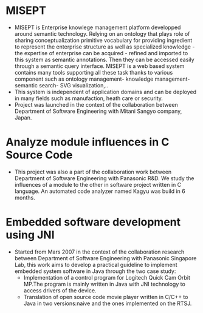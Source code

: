 <!--
    Markdown Systax (" " = space):
    "[link title](abc.com)"     -> "<a href="abc.com>link title</a>
    "# heading"                 ->"<h1>Heading</h1>"
    "* list1"                   ->"<ul><li>list1</li></ul>"
    "*abcd*"                    ->"<italic>abcd</italic>"
    "**abcd**"                  ->"<bold>abcd</bold>"
    MORE:    https://en.wikipedia.org/wiki/Markdown#Example
    Leng Keng - levinhthien.bka@gmail.com
 -->
<!-- MISEPT -->
# MISEPT

* MISEPT is Enterprise knowlege management platform developped around semantic technology. Relying on an ontology that plays role of sharing conceptualization primitive vocabulary for providing ingredient to represent the enterprise structure as well as specialized knowledge - the expertise of enterprise can be acquired - refined and imported to this system as semantic annotations. Then they can be accessed easily through a semantic query interface. MISEPT is a web based system contains many tools supporting all these task thanks to various component such as ontology management- knowledge management- semantic search- SVG visualization,..
* This system is independent of application domains and can be deployed in many fields such as manufaction, heath care or security.
* Project was launched in the context of the collaboration between Department of Software Engineering with Mitani Sangyo company, Japan.

<!-- Analyze module influences in C Source Code -->
# Analyze module influences in C Source Code

* This project was also a part of the collaboration work between Department of Software Engineering with Panasonic R&D. We study the influences of a module to the other in software project written in C language. An automated code analyzer named Kagyu was build in 6 months.

<!-- Embedded software development using JNI -->
# Embedded software development using JNI

* Started from Mars 2007 in the context of the collaboration research between Department of Software Engineering with Panasonic Singapore Lab, this work aims to develop a practical guideline to implement embedded system software in Java through the two case study:
    * Implementation of a control program for Logitech Quick Cam Orbit MP.The program is mainly written in Java with JNI technology to access drivers of the device.
    * Translation of open source code movie player written in C/C++ to Java in two versions:naive and the ones implemented on the RTSJ.